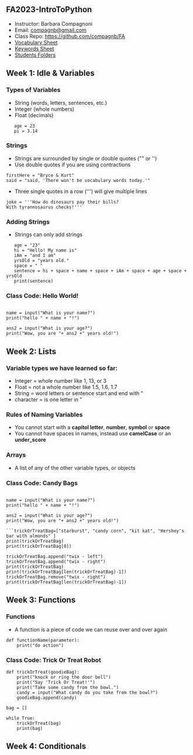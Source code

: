 ## FA2023-IntroToPython
* Instructor: Barbara Compagnoni
* Email: compagnb@gmail.com
* Class Repo: https://github.com/compagnb/FA
* [Vocabulary Sheet](wkNotes/vocab.md)
* [Keywords Sheet](wkNotes/keywords.md)
* [Students Folders](studentWork)

## Week 1: Idle & Variables

### Types of Variables
* String (words, letters, sentences, etc.)
* Integer (whole numbers)
* Float (decimals)
```name = "Barb"
   age = 23
   pi = 3.14
```

### Strings
* Strings are surrounded by single or double quotes ("" or '')
* Use double quotes if you are using contractions
```
firstHere = "Bryce & Kurt"
said = "said, 'There won't be vocabulary words today.'"
```
* Three single quotes in a row (''') will give multiple lines
```
joke = '''How do dinosaurs pay their bills?
With tyrannosaurus checks!'''
```

### Adding Strings
* Strings can only add strings
```name = "Barb"
   age = "23"
   hi = "Hello! My name is"
   iAm = "and I am"
   yrsOld = "years old."
   space = " "
   sentence = hi + space + name + space + iAm + space + age + space + yrsOld
   print(sentence)
```

### Class Code: Hello World!

```# This is a comment

name = input("What is your name?")
print("hello " + name + "!")

ans2 = input("What is your age?")
print("Wow, you are "+ ans2 +" years old!")

```


## Week 2: Lists

### Variable types we have learned so far:
* Integer = whole number like 1, 13, or 3
* Float = not a whole number like 1.5, 1.6, 1.7
* String = word letters or sentence start and end with "
* character = is one letter in "

### Rules of Naming Variables
* You cannot start with a **capitol letter**, **number**, **symbol** or **space**
* You cannot have spaces in names, instead use **camelCase** or an **under_score**

### Arrays
* A list of any of the other variable types, or objects

### Class Code: Candy Bags
```# This is a comment

name = input("What is your name?")
print("hello " + name + "!")

ans2 = input("What is your age?")
print("Wow, you are "+ ans2 +" years old!")

```trickOrTreatBag=["starburst", "candy corn", "kit kat", "Hershey's bar with almonds" ]
print(trickOrTreatBag)
print(trickOrTreatBag[0])

trickOrTreatBag.append("twix - left")
trickOrTreatBag.append("twix - right")
print(trickOrTreatBag)
print(trickOrTreatBag[len(trickOrTreatBag)-1])
trickOrTreatBag.remove("twix - right")
print(trickOrTreatBag[len(trickOrTreatBag)-1])
```

## Week 3: Functions

### Functions
* A function is a piece of code we can reuse over and over again
```
def functionName(parameter):
    print("do action")
```

### Class Code: Trick Or Treat Robot
```
def trickOrTreat(goodieBag):
    print("knock or ring the door bell")
    print("Say 'Trick Or Treat!'")
    print("Take some candy from the bowl.")
    candy = input("What candy do you take from the bowl?")
    goodieBag.append(candy)
    
bag = []

while True:
    trickOrTreat(bag)
    print(bag)
```

## Week 4: Conditionals
